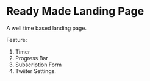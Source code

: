 Ready Made Landing Page 
============

A well time based landing page. 

Feature:
1. Timer 
2. Progress Bar
3. Subscription Form
4. Twiiter Settings. 

